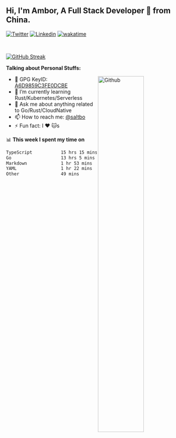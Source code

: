 ## Hi, I'm Ambor, A Full Stack Developer 🚀 from China.

[![Twitter](https://img.shields.io/badge/-saltbo-1ca0f1?style=flat&logo=twitter&logoColor=white)](https://twitter.com/rdsaltbo)
[![Linkedin](https://img.shields.io/badge/-saltbo-blue?style=flat&logo=Linkedin&logoColor=white)](https://www.linkedin.com/in/saltbo/)
[![wakatime](https://wakatime.com/badge/user/f82b1c77-faab-48cd-aef5-a12c0aff104b.svg)](https://wakatime.com/@f82b1c77-faab-48cd-aef5-a12c0aff104b)

&nbsp;  

[![GitHub Streak](http://github-readme-streak-stats.herokuapp.com?user=saltbo&hide_border=true&date_format=M%20j%5B%2C%20Y%5D)](https://git.io/streak-stats)

**Talking about Personal Stuffs:**
<!-- Any image aligned to the right. Beware the width  -->
<img width="50%" align="right" alt="Github" src="https://raw.githubusercontent.com/saltbo/saltbo/master/images/git-header.svg" />

- 🤘 GPG KeyID: [A6D9859C3FE0DCBE](https://saltbo.cn/pgp_keys.asc)
- 🌱 I’m currently learning Rust/Kubernetes/Serverless
- 💬 Ask me about anything related to Go/Rust/CloudNative
- 📫 How to reach me: [@saltbo](https://t.me/saltbo)
- ⚡ Fun fact: I :heart: :cat:s


📊 **This week I spent my time on**
<!--START_SECTION:waka-->

```txt
TypeScript           15 hrs 15 mins  ███████████░░░░░░░░░░░░░░   44.19 %
Go                   13 hrs 5 mins   █████████▒░░░░░░░░░░░░░░░   37.91 %
Markdown             1 hr 53 mins    █▒░░░░░░░░░░░░░░░░░░░░░░░   05.46 %
YAML                 1 hr 22 mins    █░░░░░░░░░░░░░░░░░░░░░░░░   03.99 %
Other                49 mins         ▓░░░░░░░░░░░░░░░░░░░░░░░░   02.37 %
```

<!--END_SECTION:waka-->
